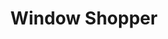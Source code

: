 ---
layout: portfolio_entry
url-title: wshoppr.com
title: Window Shopper
image: http://placehold.it/128x128
desc: An easy way to save products you're interested in buying via a Chrome browser plugin.
site-url: http://wshoppr.com
---